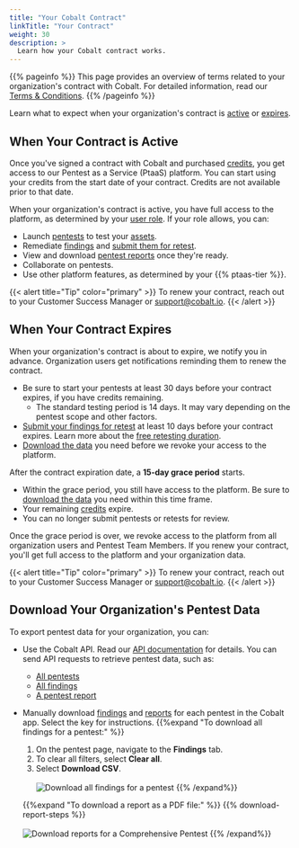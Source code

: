 ```yaml
---
title: "Your Cobalt Contract"
linkTitle: "Your Contract"
weight: 30
description: >
  Learn how your Cobalt contract works.
---
```


{{% pageinfo %}}
This page provides an overview of terms related to your organization's contract with Cobalt. For detailed information, read our [Terms & Conditions](https://www.cobalt.io/terms).
{{% /pageinfo %}}

Learn what to expect when your organization's contract is [active](#when-your-contract-is-active) or [expires](#when-your-contract-expires).

## When Your Contract is Active

Once you've signed a contract with Cobalt and purchased [credits](/platform-deep-dive/credits/), you get access to our Pentest as a Service (PtaaS) platform. You can start using your credits from the start date of your contract. Credits are not available prior to that date.

When your organization's contract is active, you have full access to the platform, as determined by your [user role](/platform-deep-dive/collaboration/organization/user-roles/). If your role allows, you can:

- Launch [pentests](/platform-deep-dive/pentests/) to test your [assets](/platform-deep-dive/assets/).
- Remediate [findings](/platform-deep-dive/pentests/findings/) and [submit them for retest](/platform-deep-dive/pentests/findings/remediate-findings/#submit-a-finding-for-retest).
- View and download [pentest reports](/platform-deep-dive/pentests/reports/) once they're ready.
- Collaborate on pentests.
- Use other platform features, as determined by your {{% ptaas-tier %}}.

{{< alert title="Tip" color="primary" >}}
To renew your contract, reach out to your Customer Success Manager or support@cobalt.io.
{{< /alert >}}

## When Your Contract Expires

When your organization's contract is about to expire, we notify you in advance. Organization users get notifications reminding them to renew the contract.

- Be sure to start your pentests at least 30 days before your contract expires, if you have credits remaining.
  - The standard testing period is 14 days. It may vary depending on the pentest scope and other factors.
- [Submit your findings for retest](/platform-deep-dive/pentests/findings/remediate-findings/#submit-a-finding-for-retest) at least 10 days before your contract expires. Learn more about the [free retesting duration](/platform-deep-dive/pentests/findings/remediate-findings/#free-retesting-duration).
- [Download the data](#download-your-organizations-pentest-data) you need before we revoke your access to the platform.

After the contract expiration date, a **15-day grace period** starts.

- Within the grace period, you still have access to the platform. Be sure to [download the data](#download-your-organizations-pentest-data) you need within this time frame.
- Your remaining [credits](/platform-deep-dive/credits/) expire.
- You can no longer submit pentests or retests for review.

Once the grace period is over, we revoke access to the platform from all organization users and Pentest Team Members. If you renew your contract, you'll get full access to the platform and your organization data.

{{< alert title="Tip" color="primary" >}}
To renew your contract, reach out to your Customer Success Manager or support@cobalt.io.
{{< /alert >}}

## Download Your Organization's Pentest Data

To export pentest data for your organization, you can:

- Use the Cobalt API. Read our [API documentation](https://docs.cobalt.io/v2/) for details. You can send API requests to retrieve pentest data, such as:
  - [All pentests](https://docs.cobalt.io/v2/#get-all-pentests)
  - [All findings](https://docs.cobalt.io/v2/#get-all-findings)
  - [A pentest report](https://docs.cobalt.io/v2/#get-a-pentest-report)
- Manually download [findings](/platform-deep-dive/pentests/findings/) and [reports](/platform-deep-dive/pentests/reports/) for each pentest in the Cobalt app. Select the <i style="font-size:x-large; color: #0047AB" class="fas fa-chevron-right"></i> key for instructions.
   {{%expand "To download all findings for a pentest:" %}}
   1. On the pentest page, navigate to the **Findings** tab.
   1. To clear all filters, select **Clear all**.
   1. Select **Download CSV**.<br><br>
   ![Download all findings for a pentest](/deepdive/DownloadFindings.png "Download all findings for a pentest")
   {{% /expand%}}

   {{%expand "To download a report as a PDF file:" %}}
   {{% download-report-steps %}}<br><br>
   ![Download reports for a Comprehensive Pentest](/deepdive/DownloadReport.png "Download reports for a Comprehensive Pentest")
   {{% /expand%}}
